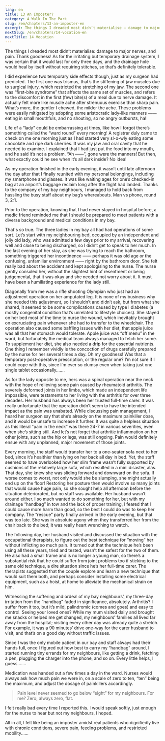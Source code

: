 ```yaml
---
lang: en
title: 13 An Imposter?
category: A Walk In The Park
slug: /en/chapters/13-an-imposter-en
excerpt: The things I dreaded most didn’t materialise — damage to major nerves, and pain. Thank goodness!
nextSlug: /en/chapters/14-vocation-en
nextTitle: 14 Vocation
---
```


The things I dreaded most didn’t materialise: damage to major nerves, and pain. Thank goodness! As for the irritating but temporary drainage system, I was certain that it would last for only three days, and the drainage hole would heal by itself without requiring stitches, so that’s definitely tolerable.

I did experience two temporary side effects though, just as my surgeon had predicted. The first one was trismus, that’s the stiffening of jaw muscles due to surgical injury, which restricted the stretching of my jaw. The second one was “first-bite syndrome” that affects the same set of muscles, and refers to the discomfort in the first (few) bite(s) of a meal due to nerve damage. It actually felt more like muscle ache after strenuous exercise than sharp pain. What’s more, the gentler I chewed, the milder the ache. These problems were easily mitigated by adopting some aristocratic lady-like manners —— eating in small mouthfuls, and no shouting, so no angry outbursts, ha!

Life of a “lady” could be embarrassing at times, like how I forgot there’s something called the “ward round” every morning! A registrar duly came to check on me one morning just as I had started very sl-o-wly eating some chocolate and ripe dark cherries. It was my jaw and oral cavity that he needed to examine. I explained that I had just put the food into my mouth, and he said it’s not a problem. “Ah ——”, gone were the manners! But then, what exactly could he see when it’s all dark inside? No idea!

As my operation finished in the early evening, it wasn’t until late afternoon the day after that I finally reunited with my personal belongings, including my smartphone and glasses. It was like waiting ages for one’s checked-in bag at an airport’s baggage reclaim long after the flight had landed. Thanks to the company of my bay neighbours, I managed to hold back from hassling the busy staff about my bag’s whereabouts. Man vs phone, round 3, 2:1.

Prior to the operation, knowing that I had never stayed in hospital before, a medic friend reminded me that I should be prepared to meet patients with a diverse background and medical conditions in my bay.

That's so true. The three ladies in my bay all had had operations of some sort. Let’s start with my neighbouring bed, occupied by an independent and jolly old lady, who was admitted a few days prior to my arrival, recovering well and close to being discharged, so I didn’t get to speak to her much. In the last evening of her stay, as she was trying to reach the bathroom, something triggered her incontinence —— perhaps it was old age or the confusing, unfamiliar environment —— right by the bathroom door. She felt really bad about the accident and kept apologising to the nurse. The nurse gently consoled her, without the slightest hint of resentment or being judgemental, that it was okay and she needed not worry about it. It must have been a humiliating experience for the lady still.

Diagonally from me was a rifle shooting Olympian who just had an adjustment operation on her amputated leg. It is none of my business why she needed this adjustment, so I shouldn’t and didn’t ask, but from what she shared, it seemed to be some complications caused by type I diabetes (a mostly congenital condition that’s unrelated to lifestyle choices). She stayed on her bed most of the time to nurse the wound, which inevitably brought on excruciating pain whenever she had to transfer to the wheelchair. The operation also caused some baffling issues with her diet, that apple juice was all that her stomach would tolerate. Apple juice was “off menu” in the ward, but fortunately the medical team always managed to fetch her some. To supplement her diet, she also needed a drip for the essential nutrients. One thing I remember vividly is the concoction of drugs carefully prepared by the nurse for her several times a day. Oh my goodness! Was that a temporary post-operative prescription, or the regular one? I’m not sure if I could cope with this, since I’m ever so clumsy even when taking just one single tablet occasionally.......

As for the lady opposite to me, hers was a spinal operation near the neck with the hope of relieving some pain caused by rheumatoid arthritis. The severely deformed joints in her limbs, which made an independent life impossible, were testaments to her living with the arthritis for over three decades. Her husband has always been her trusted full-time carer. It was really unfortunate that the operation didn’t seem to have the intended impact as the pain was unabated. While discussing pain management, I heard her surgeon say that she’s already on the maximum painkiller dose, and it would be unsafe to increase it further. It was quite a helpless situation as this literal “pain in the neck” was there 24-7 in various severities, even when she’s sitting still. And let’s not forget that arthritic inflammation on her other joints, such as the hip or legs, was still ongoing. Pain would definitely ensue with any unplanned, major movement of those joints.

Every morning, the staff would transfer her to a one-seater sofa next to her bed, since it’s healthier than lying on her back all day in bed. Yet, the staff seemed to have overlooked how her slim frame wasn’t fully supported by cushions of the relatively large sofa, which resulted in a mini disaster, alas. That day, she knew she was sliding forward and downward on the sofa. If worse comes to worst, not only would she be slumping, she might actually end up on the floor! Restoring her posture then would involve so many joints that would cause huge pain, so she sought help all afternoon before the situation deteriorated, but no staff was available. Her husband wasn’t around either. I so much wanted to do something for her, but with my drainage “handbag” in tow and the lack of proper training, I feared that I could cause more harm than good, so the best I could do was to keep her company. The “rescue” party finally arrived in the early evening, but that was too late. She was in absolute agony when they transferred her from the chair back to the bed; it was really heart wrenching to watch.

The following day, her husband visited and discussed the situation with the occupational therapists, to figure out the best technique for “moving” her without inflicting so much pain. It turned out that the technique he’s been using all these years, tried and tested, wasn’t the safest for the two of them. He also had a small frame and is no longer a young man, so there’s a substantial risk that he could suffer from joint problems too if sticking to the same old technique, a dire situation since he’s her full-time carer. The therapists suggested that the couple explore and learn a new technique that would suit them both, and perhaps consider installing some electrical equipment, such as a hoist, at home to alleviate the mechanical strain on him. 

Witnessing the suffering and ordeal of my bay neighbours’, my three-day irritation from the “handbag” faded in significance, absolutely. Arthritis? I suffer from it too, but it’s mild, palindromic (comes and goes) and easy to control. Seeing your loved ones? While my mum visited daily and brought me snacks or helped me get changed, my neighbours’ families all lived far away from the hospital; visiting every other day was already quite a stretch. For example, it was a 90 minutes’ drive one-way for the carer husband to visit, and that’s on a good day without traffic issues.

Since I was the only mobile patient in our bay and staff always had their hands full, once I figured out how best to carry my “handbag” around, I started running tiny errands for my neighbours, like getting a drink, fetching a pen, plugging the charger into the phone, and so on. Every little helps, I guess.......

Medication was handed out a few times a day in the ward. Nurses would always ask how much pain we were in, on a scale of zero to ten, “ten” being the maximum, and adjust the dosage of painkillers accordingly.

>Pain level never seemed to go below “eight” for my neighbours. For me? Zero, always zero, flat.

I felt really bad every time I reported this. I would speak softly, just enough for the nurse to hear but not my neighbours, I hoped.

All in all, I felt like being an imposter amidst real patients who dignifiedly live with chronic conditions, severe pain, feeding problems, and restricted mobility......